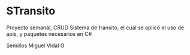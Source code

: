 # STransito

Proyecto semanal, CRUD Sistema de transito, el cual se aplicó el uso de apis, y paquetes necesarios en C# 

Semillos 
Miguel Vidal G
